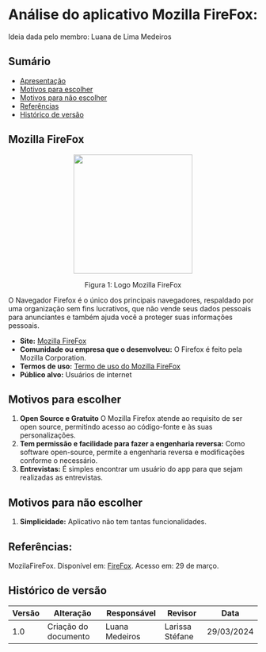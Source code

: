 # Análise do aplicativo Mozilla FireFox:

Ideia dada pelo membro: Luana de Lima Medeiros

## Sumário
* [Apresentação](#Apresentação)
* [Motivos para escolher](#Motivos-para-escolher)
* [Motivos para não escolher](#Motivos-para-não-escolher)
* [Referências](#Referências)
* [Histórico de versão](#Histórico-de-versão)

## Mozilla FireFox
<div align="center">
    <img src="https://blog.mozilla.org/opendesign/files/2018/07/firefox-logo.png" style="width:25vw"/>
    <p> Figura 1: Logo Mozilla FireFox</p> 
</div>


 O Navegador Firefox é o único dos principais navegadores, respaldado por uma organização sem fins lucrativos, que não vende seus dados pessoais para anunciantes e também ajuda você a proteger suas informações pessoais.

  - **Site:** [Mozilla FireFox](https://www.mozilla.org/pt-BR/firefox/new/)
  - **Comunidade ou empresa que o desenvolveu:** O Firefox é feito pela Mozilla Corporation.
  - **Termos de uso:** [Termo de uso do Mozilla FireFox](https://www.mozilla.org/pt-BR/about/legal/terms/mozilla/)
  - **Público alvo:**  Usuários de internet
 
## Motivos para escolher

  1. **Open Source e Gratuito** O Mozilla Firefox atende ao requisito de ser open source, permitindo acesso ao código-fonte e às suas personalizações.
  2. **Tem permissão e facilidade para fazer a engenharia reversa:** Como software open-source, permite a engenharia reversa e modificações conforme o necessário.
  3. **Entrevistas:**  É simples encontrar um usuário do app para que sejam realizadas as entrevistas.

## Motivos para não escolher

  1. **Simplicidade:**  Aplicativo não tem tantas funcionalidades.

## Referências:

MozilaFireFox. Disponível em: [FireFox](https://www.mozilla.org/pt-BR/firefox/new/). Acesso em: 29 de março.
     
## Histórico de versão

| Versão | Alteração | Responsável | Revisor | Data |
| - | - | - | - | - |
| 1.0 | Criação do documento | Luana Medeiros | Larissa Stéfane | 29/03/2024|
